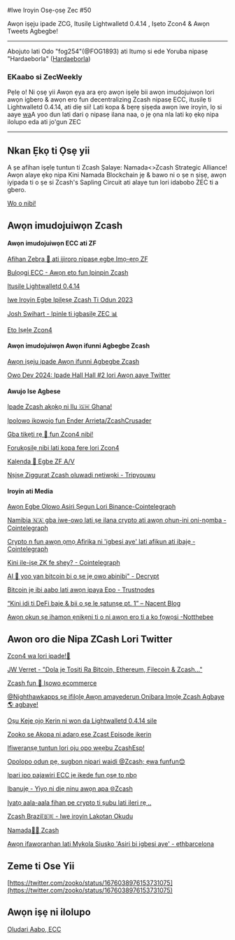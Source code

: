 #Iwe Iroyin Osẹ-ọsẹ Zec #50

Awọn iṣẹju ipade ZCG, Itusilẹ Lightwalletd 0.4.14 , Iṣeto Zcon4 & Awọn Tweets Agbegbe!

---

Abojuto lati Odo "fog254"(@FOG1893) ati Itumọ si ede Yoruba nipasẹ "Hardaeborla" ([Hardaeborla](https://twitter.com/ayanlajaadebola))

### EKaabo si ZecWeekly
Pẹlẹ o!
Ni ọsẹ yii Awọn ẹya ara ẹrọ awọn iṣẹlẹ bii awọn imudojuiwọn lori awọn igbero & awọn ero fun decentralizing Zcash nipasẹ ECC, itusilẹ ti Lightwalletd 0.4.14, ati diẹ sii! Lati kopa & bẹrẹ ṣiṣẹda awọn iwe iroyin, lọ si aaye [wa](https://wiki.zechub.xyz/ZecWeekly-newsletter)A yoo dun lati dari ọ nipasẹ ilana naa, o jẹ ọna nla lati kọ ẹkọ nipa ilolupo eda ati jo'gun ZEC



---

## Nkan Ẹkọ ti Ọsẹ yii

A ṣe afihan iṣẹlẹ tuntun ti Zcash Ṣalaye: Namada<>Zcash Strategic Alliance! Awọn alaye ẹkọ nipa Kini Namada Blockchain jẹ & bawo ni o ṣe n ṣiṣẹ, awọn iyipada ti o ṣe si Zcash's Sapling Circuit ati alaye tun lori idabobo ZEC ti a gbero.

[Wo o nibi!](https://www.youtube.com/watch?v=Wg_WtPdBig0) 

## Awọn imudojuiwọn Zcash

####  Awọn imudojuiwọn ECC ati ZF
[Afihan Zebra 🦓 ati ijiroro nipasẹ ẹgbẹ Imọ-ẹrọ ZF](https://www.youtube.com/watch?v=WLzywPoFwsM&t=3s)

[Bulọọgi ECC - Awọn eto fun Ipinpin Zcash](https://electriccoin.co/blog/update-ecc-proposals-and-plans-for-decentralizing-zcash-and-future-focus/) 

[Itusile Lightwalletd 0.4.14](https://forum.zcashcommunity.com/t/all-ecc-teams-focused-on-wallet-performance/42860/89?u=adjychris) 

[Iwe Iroyin Egbe Ipilẹṣẹ Zcash Ti Odun 2023](https://zfnd.org/zcash-foundation-june-2023-newsletter/) 

[Josh Swihart - Ipinle ti igbasilẹ ZEC 📊](https://forum.zcashcommunity.com/t/state-of-zec-adoption/45014) 

[Eto Iṣẹlẹ Zcon4](https://whova.com/embedded/event/RGFRbnJpGJpviTa9ahUPq1qCTtKVpQnpL01vAKVQTsY%3D/?utc_source=ems) 


####  Awọn imudojuiwọn Awọn ifunni Agbegbe Zcash

[Awọn iṣẹju ipade Awọn ifunni Agbegbe Zcash](https://forum.zcashcommunity.com/t/zcash-community-grants-meeting-minutes-6-26-23/44994) 

[Owo Dev 2024: Ipade Hall Hall #2 lori Awọn aaye Twitter](https://forum.zcashcommunity.com/t/dev-fund-2024-community-poll-discussion-megathread/44527/256) 


#### Awujo Ise Agbese 
[Ipade Zcash akọkọ ni Ilu 🇬🇭 Ghana!](https://twitter.com/Zcashghana/status/1677239995445157889?s=20) 

[Ipolowo ikowojo fun Ender Arrieta/ZcashCrusader](https://forum.zcashcommunity.com/t/help-me-to-keep-working-in-the-zcash-community/45010) 

[Gba tikẹti rẹ 🎫 fun Zcon4 nibi!](https://www.eventbrite.com/e/entradas-crypto-lounge-experience-614400367037) 

[Forukọsilẹ nibi lati kopa fere lori Zcon4](https://whova.com/portal/registration/zcon_202307/cdjp6ynt) 

[Kalẹnda 📅  Egbe ZF A/V](https://wiki.zechub.xyz/zfav/calendar) 

[Nṣiṣẹ Ziggurat Zcash oluwadi nẹtiwọki - Tripyouwu](https://www.youtube.com/watch?v=Nq5cLiAHxPI) 




#### Iroyin ati Media 

[Awọn Egbe Olowo Asiri Ṣẹgun Lori Binance-Cointelegraph](http://ttps//cointelegraph.com/news/privacy-advocates-win-binance-buckles-under-pressure) 

[Namibia 🇳🇦 gba iwe-owo lati ṣe ilana crypto ati awọn ohun-ini oni-nọmba - Cointelegraph](https://cointelegraph.com/news/crypto-namibia-passes-bill-to-regulate-crypto-and-virtual-assets) 

[Crypto n fun awọn ọmọ Afirika ni 'igbesi aye' lati afikun ati ibajẹ - Cointelegraph](https://cointelegraph.com/news/crypto-offers-africa-lifeline-inflation-corruption) 

[Kini ile-iṣẹ ZK fe shey? - Cointelegraph](https://cointelegraph.com/news/crypto-offers-africa-lifeline-inflation-corruption) 

[AI 🤖 yoo yan bitcoin bi o ṣe jẹ owo abinibi" - Decrypt](https://decrypt.co/147692/ai-will-choose-bitcoin-as-its-native-currency-predicts-arthur-hayes) 

[Bitcoin jẹ ibi aabo lati awọn ipaya Epo - Trustnodes](https://www.trustnodes.com/2023/07/03/bitcoin-is-a-safe-haven-from-oil-shocks-says-paper) 

[“Kini idi ti DeFi baje & bii o ṣe le ṣatunṣe pt. 1” – Nacent Blog](https://www.nascent.xyz/idea/why-defi-is-broken-and-how-to-fix-it-pt-1-oracle-free-protocols) 

[Awọn okun ṣe ihamon ẹnikẹni ti o ni awọn ero ti a ko fọwọsi -Notthebee](https://notthebee.com/article/metas-twitter-clone-launches-immediately-censors-the-masses)
 



## Awon oro die Nipa ZCash Lori Twitter
[Zcon4 wa lori ipade!🌄](https://twitter.com/ZcashFoundation/status/1677356489416081411?s=20) 

[JW Verret - "Dola jẹ Tositi Ra Bitcoin, Ethereum, Filecoin & Zcash..."](https://twitter.com/JWVerret/status/1678047313749475329) 

[Zcash fun  🛒 Iṣowo ecommerce](https://twitter.com/NOWPayments_io/status/1677621547174072321?s=20) 

[@Nighthawkapps ṣe ifilọlẹ Awọn amayederun Onibara Imọlẹ Zcash Agbaye 🌎 agbaye!](https://twitter.com/lightwalletd/status/1664257811209940993?s=20) 

[Oṣu Keje ọjọ Kerin ni won da Lightwalletd 0.4.14 sile](https://twitter.com/ElectricCoinCo/status/1676954164910526465?s=20) 

[Zooko se Akopa ni adarọ ese Zcast Episode ikerin](https://twitter.com/ZcastEsp/status/1677475800725979136?s=20) 

[Ifiweranṣẹ tuntun lori oju opo wẹẹbu ZcashEsp!](https://twitter.com/AuraBritoSM/status/1677342139842273280?s=20) 

[Opolopo odun pẹ, sugbon nipari waidi @Zcash; ẹwa funfun😊](https://twitter.com/madhavanmalolan/status/1676767764437139457?s=20) 

[Ipari ipo pajawiri ECC jẹ ikede fun ọsẹ to nbọ](https://twitter.com/ZcashEclaireur/status/1677155715381882936?s=20) 

[Ibanujẹ - Yiyọ ni diẹ ninu awọn apa 🌐Zcash](https://twitter.com/dismad8/status/1677913701477695490) 

[Iyatọ aala-aala fihan pe crypto ti ṣubu lati ileri rẹ ..](https://twitter.com/_skyl/status/1677173345337634816) 

[Zcash Brazil🇧🇷 - Iwe iroyin Lakotan Okudu](https://twitter.com/zcashbrazil/status/1677680521139167234) 

[Namada💛🖤 Zcash](https://twitter.com/namada/status/1676647636042915846) 

[Awọn ifaworanhan lati Mykola Siusko 'Asiri bi igbesi aye' - ethbarcelona](https://twitter.com/nicksvyaznoy/status/1677265035721162753) 

## Zeme ti Ose Yii 

[https://twitter.com/zooko/status/1676038976153731075](https://twitter.com/zooko/status/1676038976153731075) 

## Awọn iṣẹ ni ilolupo
[Oludari Aabo, ECC](https://apply.workable.com/electric-coin-company/j/E68A4C20E2/) 




